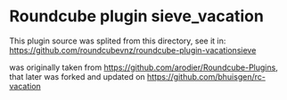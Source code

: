# Roundcube plugin sieve_vacation

This plugin source was splited from this directory, see it in: https://github.com/roundcubevnz/roundcube-plugin-vacationsieve

was originally taken from https://github.com/arodier/Roundcube-Plugins, 
that later was forked and updated on https://github.com/bhuisgen/rc-vacation
